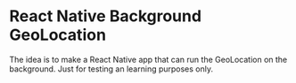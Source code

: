 # React Native Background GeoLocation

The idea is to make a React Native app that can run the GeoLocation on the background. Just for testing an learning purposes only.
